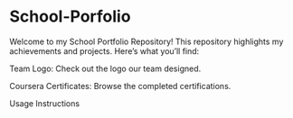 # School-Porfolio
Welcome to my School Portfolio Repository! This repository highlights my achievements and projects. Here’s what you’ll find:

Team Logo: Check out the logo our team designed.

Coursera Certificates: Browse the completed certifications.

Usage Instructions
